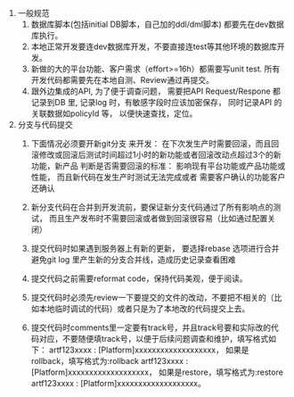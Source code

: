 1.	一般规范
    1.	数据库脚本(包括initial DB脚本，自己加的ddl/dml脚本) 都要先在dev数据库执行。
    2.	本地正常开发要连dev数据库开发，不要直接连test等其他环境的数据库开发。
    3.	新做的大的平台功能、客户需求（effort>=16h）都需要写unit test. 所有开发代码都需要先在本地自测、Review通过再提交。
    4.	跟外边集成的API, 为了便于调查问题， 需要把API Request/Respone 都记录到DB 里, 记录log 时，有敏感字段时应该加密保存， 同时记录API 的关联数据如policyId 等， 以便快速查找，定位。
2.	分支与代码提交
    1.	下面情况必须要开新git分支 来开发：
    在下次发生产时需要回滚，而且回滚修改或回滚后测试时间超过1小时的新功能或者回滚改动点超过3个的新功能，新产品
    判断是否需要回滚的标准：
    影响现有平台功能或产品功能或性能， 而且新代码在发生产时测试无法完成或者 需要客户确认的功能客户还确认

    2.	新分支代码在合并到开发流前，要保证新分支代码通过了所有影响点的测试， 而且生产发布时不需要回滚或者做到回滚很容易（比如通过配置关闭）
    3.	提交代码时如果遇到服务器上有新的更新， 要选择rebase 选项进行合并
    避免git log 里产生新的分支合并线，造成历史记录查看困难
    4.	提交代码之前需要reformat code，保持代码美观，便于阅读。 
    5.	提交代码时必须先review一下要提交的文件的改动，不要把不相关的（比如本地临时调试的代码）或者只是为了本地改的代码提交上去。
    6.	提交代码时comments里一定要有track号，并且track号要和实际改的代码对应，不要随便填track号，以便于后续问题调查和维护，填写格式如下：
    artf123xxxx : [Platform]xxxxxxxxxxxxxxxxxxx， 
    如果是rollback，填写格式为:rollback artf123xxxx : [Platform]xxxxxxxxxxxxxxxxxxx，
    如果是restore，填写格式为:restore artf123xxxx : [Platform]xxxxxxxxxxxxxxxxxxx。

